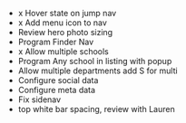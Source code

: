 - x Hover state on jump nav
- x Add menu icon to nav
- Review hero photo sizing
- Program Finder Nav
- x Allow multiple schools
- Program Any school in listing with popup
- Allow multiple departments add S for multi
- Configure social data
- Configure meta data
- Fix sidenav
- top white bar spacing, review with Lauren
